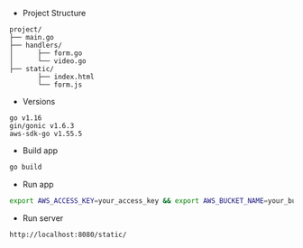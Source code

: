 * Project Structure
```
project/
├── main.go
├── handlers/
│      ├── form.go
│      └── video.go
├── static/
       ├── index.html
       └── form.js
```
* Versions
```
go v1.16
gin/gonic v1.6.3
aws-sdk-go v1.55.5

```
* Build app
```bash
go build
```

* Run app
```bash
export AWS_ACCESS_KEY=your_access_key && export AWS_BUCKET_NAME=your_bucket_name && export AWS_REGION=your_region && export AWS_SECRET_KEY=your_secret_key && ./s3-video-upload
```

* Run server
```bash
http://localhost:8080/static/ 
```